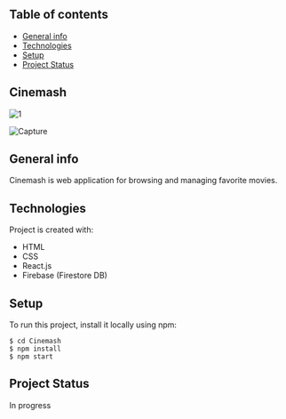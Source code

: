 ## Table of contents
* [General info](#general-info)
* [Technologies](#technologies)
* [Setup](#setup)
* [Project Status](#project-status)


## Cinemash

![1](https://user-images.githubusercontent.com/46200125/154246979-1bb39d56-fa17-476a-805a-4d62c760524a.png)

![Capture](https://user-images.githubusercontent.com/46200125/154247306-1611416b-ca2a-4ecd-baf3-083f066469d4.PNG)


## General info
Cinemash is web application for browsing and managing favorite movies.

## Technologies
Project is created with:
* HTML
* CSS
* React.js
* Firebase (Firestore DB)

	
## Setup
To run this project, install it locally using npm:

```
$ cd Cinemash
$ npm install
$ npm start
```

## Project Status

In progress 

